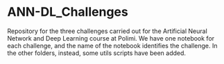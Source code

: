 # ANN-DL_Challenges
Repository for the three challenges carried out for the Artificial Neural Network and Deep Learning course at Polimi.
We have one notebook for each challenge, and the name of the notebook identifies the challenge.
In the other folders, instead, some utils scripts have been added. 
